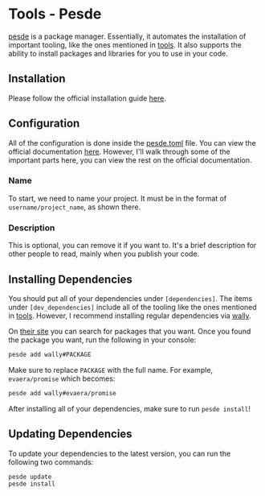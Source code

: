 # Tools - Pesde

[pesde](https://docs.pesde.dev/) is a package manager. Essentially, it automates the installation of important tooling, like the ones mentioned in [tools](./TOOLS.md). It also supports the ability to install packages and libraries for you to use in your code.

## Installation

Please follow the official installation guide [here](https://docs.pesde.dev/installation/).

## Configuration

All of the configuration is done inside the [pesde.toml](../../pesde.toml) file. You can view the official documentation [here](https://docs.pesde.dev/reference/manifest/). However, I'll walk through some of the important parts here, you can view the rest on the official documentation.

### Name

To start, we need to name your project. It must be in the format of `username/project_name`, as shown there.

### Description

This is optional, you can remove it if you want to. It's a brief description for other people to read, mainly when you publish your code.

## Installing Dependencies

You should put all of your dependencies under `[dependencies]`. The items under `[dev_dependencies]` include all of the tooling like the ones mentioned in [tools](./TOOLS.md). However, I recommend installing regular dependencies via [wally](https://wally.run).

On [their site](https://wally.run) you can search for packages that you want. Once you found the package you want, run the following in your console:
```bash
pesde add wally#PACKAGE
```

Make sure to replace `PACKAGE` with the full name. For example, `evaera/promise` which becomes:
```bash
pesde add wally#evaera/promise
```

After installing all of your dependencies, make sure to run `pesde install`!

## Updating Dependencies

To update your dependencies to the latest version, you can run the following two commands:
```bash
pesde update
pesde install
```